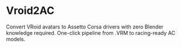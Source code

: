 # Vroid2AC
Convert VRoid avatars to Assetto Corsa drivers with zero Blender knowledge required. One-click pipeline from .VRM to racing-ready AC models.
